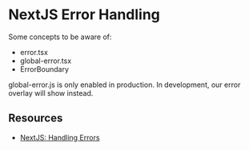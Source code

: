# NextJS Error Handling


Some concepts to be aware of:

- error.tsx
- global-error.tsx
- ErrorBoundary


global-error.js is only enabled in production. In development, our error overlay will show instead.


## Resources

- [NextJS: Handling Errors](https://nextjs.org/learn/dashboard-app/error-handling)
